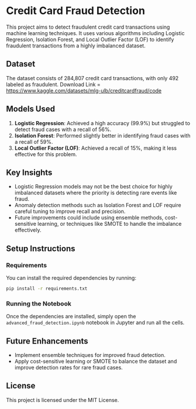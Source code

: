
# Credit Card Fraud Detection

This project aims to detect fraudulent credit card transactions using machine learning techniques. 
It uses various algorithms including Logistic Regression, Isolation Forest, and Local Outlier Factor (LOF) to identify fraudulent transactions from a highly imbalanced dataset.

## Dataset
The dataset consists of 284,807 credit card transactions, with only 492 labeled as fraudulent. Download Link = https://www.kaggle.com/datasets/mlg-ulb/creditcardfraud/code

## Models Used
1. **Logistic Regression**: Achieved a high accuracy (99.9%) but struggled to detect fraud cases with a recall of 56%.
2. **Isolation Forest**: Performed slightly better in identifying fraud cases with a recall of 59%.
3. **Local Outlier Factor (LOF)**: Achieved a recall of 15%, making it less effective for this problem.

## Key Insights
- Logistic Regression models may not be the best choice for highly imbalanced datasets where the priority is detecting rare events like fraud.
- Anomaly detection methods such as Isolation Forest and LOF require careful tuning to improve recall and precision.
- Future improvements could include using ensemble methods, cost-sensitive learning, or techniques like SMOTE to handle the imbalance effectively.

## Setup Instructions

### Requirements

You can install the required dependencies by running:

```bash
pip install -r requirements.txt
```

### Running the Notebook

Once the dependencies are installed, simply open the `advanced_fraud_detection.ipynb` notebook in Jupyter and run all the cells.

## Future Enhancements
- Implement ensemble techniques for improved fraud detection.
- Apply cost-sensitive learning or SMOTE to balance the dataset and improve detection rates for rare fraud cases.

## License
This project is licensed under the MIT License.

